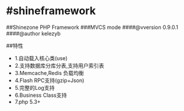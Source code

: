 #shineframework
==============

##Shinezone PHP Framework
###MVCS mode
####@vversion 0.9.0.1
####@author kelezyb

##特性
* 1.自动载入核心类(use)
* 2.支持数据库分库分表,支持用户索引表
* 3.Memcache,Redis 负载均衡
* 4.Flash RPC支持(gzip+Json)
* 5.完整的Log支持
* 6.Business Class支持
* 7.php 5.3+
